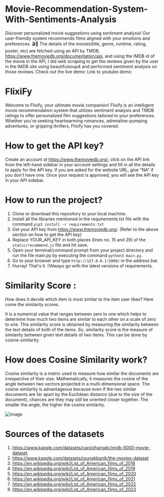 # Movie-Recommendation-System-With-Sentiments-Analysis

Discover personalized movie suggestions using sentiment analysis! Our user-friendly system recommends films aligned with your emotions and preferences. 🎬🍿
The details of the movies(title, genre, runtime, rating, poster, etc) are fetched using an API by TMDB, https://www.themoviedb.org/documentation/api, and using the IMDB id of the movie in the API, I did web scraping to get the reviews given by the user in the IMDB site using beautifulsoup4 and performed sentiment analysis on those reviews.
Check out the live demo:
Link to youtube demo:
# FlixiFy
Welcome to Flixify, your ultimate movie companion! Flixify is an intelligent movie recommendation system that utilizes sentiment analysis and TMDB ratings to offer personalized film suggestions tailored to your preferences. Whether you're seeking heartwarming romances, adrenaline-pumping adventures, or gripping thrillers, Flixify has you covered.

# How to get the API key?
Create an account at https://www.themoviedb.org/, click on the API link from the left-hand sidebar in your account settings and fill in all the details to apply for the API key. If you are asked for the website URL, give "NA" if you don't have one. Once your request is approved, you will see the API key in your API sidebar.
# How to run the project?
1. Clone or download this repository to your local machine.
2. Install all the libraries mentioned in the requirements.txt file with the command `pip3 install -r requirements.txt`
3. Get your API key from https://www.themoviedb.org/. (Refer to the above section on how to get the API key)
4. Replace YOUR_API_KEY in both places (lines no. 15 and 29) of the `static/recommend.js` file and hit save.
5. Open your terminal/command prompt from your project directory and run the file main.py by executing the command `python3 main.py`.
6. Go to your browser and type `http://127.0.0.1:5000/` in the address bar.
7. Hurray! That's it.
!!Always go with the latest versions of requirements.

# Similarity Score :
How does it decide which item is most similar to the item user likes? Here come the similarity scores.

It is a numerical value that ranges between zero to one which helps to determine how much two items are similar to each other on a scale of zero to one. This similarity score is obtained by measuring the similarity between the text details of both of the items. So, similarity score is the measure of similarity between given text details of two items. This can be done by cosine-similarity.

# How does Cosine Similarity work?
Cosine similarity is a metric used to measure how similar the documents are irrespective of their size. Mathematically, it measures the cosine of the angle between two vectors projected in a multi-dimensional space. The cosine similarity is advantageous because even if the two similar documents are far apart by the Euclidean distance (due to the size of the document), chances are they may still be oriented closer together. The smaller the angle, the higher the cosine similarity.

![image](https://github.com/1412naman/Movie-Recommendation-System-With-Sentiments-Analysis/assets/114249251/be24e112-0a43-446e-ac45-575175c1accd)

# Sources of the datasets
1. https://www.kaggle.com/datasets/carolzhangdc/imdb-5000-movie-dataset
2. https://www.kaggle.com/datasets/rounakbanik/the-movies-dataset
3. https://en.wikipedia.org/wiki/List_of_American_films_of_2018
4. https://en.wikipedia.org/wiki/List_of_American_films_of_2019
5. https://en.wikipedia.org/wiki/List_of_American_films_of_2020
6. https://en.wikipedia.org/wiki/List_of_American_films_of_2021
7. https://en.wikipedia.org/wiki/List_of_American_films_of_2022
8. https://en.wikipedia.org/wiki/List_of_American_films_of_2023
